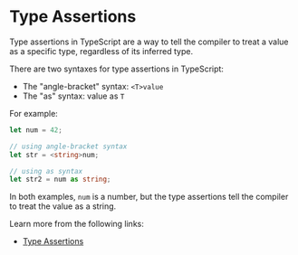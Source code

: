 # Type Assertions

Type assertions in TypeScript are a way to tell the compiler to treat a value as a specific type, regardless of its inferred type.

There are two syntaxes for type assertions in TypeScript:

- The "angle-bracket" syntax: `<T>value`
- The "as" syntax: value as `T`

For example:

```typescript
let num = 42;

// using angle-bracket syntax
let str = <string>num;

// using as syntax
let str2 = num as string;
```

In both examples, `num` is a number, but the type assertions tell the compiler to treat the value as a string.

Learn more from the following links:

- [Type Assertions](https://www.typescriptlang.org/docs/handbook/2/everyday-types.html#type-assertions)
